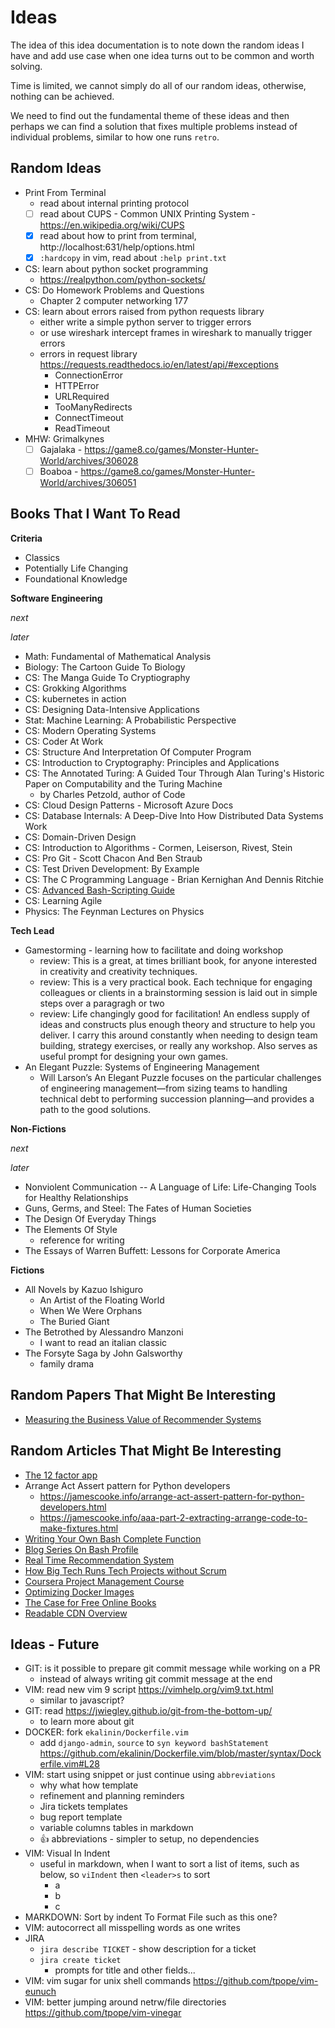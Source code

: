 # Ideas

The idea of this idea documentation is to note down the random ideas I have and add use case when one idea turns out to be common and worth solving.

Time is limited, we cannot simply do all of our random ideas, otherwise, nothing can be achieved.

We need to find out the fundamental theme of these ideas and then perhaps we can find a solution that fixes multiple problems instead of individual problems, similar to how one runs `retro`.

## Random Ideas

- Print From Terminal
  - read about internal printing protocol
  - [ ] read about CUPS - Common UNIX Printing System - https://en.wikipedia.org/wiki/CUPS
  - [x] read about how to print from terminal, http://localhost:631/help/options.html
  - [x] `:hardcopy` in vim, read about `:help print.txt`
- CS: learn about python socket programming
  - https://realpython.com/python-sockets/
- CS: Do Homework Problems and Questions
  - Chapter 2 computer networking 177
- CS: learn about errors raised from python requests library
  - either write a simple python server to trigger errors
  - or use wireshark intercept frames in wireshark to manually trigger errors
  - errors in request library https://requests.readthedocs.io/en/latest/api/#exceptions
    - ConnectionError
    - HTTPError
    - URLRequired
    - TooManyRedirects
    - ConnectTimeout
    - ReadTimeout
- MHW: Grimalkynes
  - [ ] Gajalaka - https://game8.co/games/Monster-Hunter-World/archives/306028
  - [ ] Boaboa - https://game8.co/games/Monster-Hunter-World/archives/306051

## Books That I Want To Read

**Criteria**

- Classics
- Potentially Life Changing
- Foundational Knowledge

**Software Engineering**

_next_

_later_

- Math: Fundamental of Mathematical Analysis
- Biology: The Cartoon Guide To Biology
- CS: The Manga Guide To Cryptiography
- CS: Grokking Algorithms
- CS: kubernetes in action
- CS: Designing Data-Intensive Applications
- Stat: Machine Learning: A Probabilistic Perspective
- CS: Modern Operating Systems
- CS: Coder At Work
- CS: Structure And Interpretation Of Computer Program
- CS: Introduction to Cryptography: Principles and Applications
- CS: The Annotated Turing: A Guided Tour Through Alan Turing's Historic Paper on Computability and the Turing Machine
  - by Charles Petzold, author of Code
- CS: Cloud Design Patterns - Microsoft Azure Docs
- CS: Database Internals: A Deep-Dive Into How Distributed Data Systems Work
- CS: Domain-Driven Design
- CS: Introduction to Algorithms - Cormen, Leiserson, Rivest, Stein
- CS: Pro Git - Scott Chacon And Ben Straub
- CS: Test Driven Development: By Example
- CS: The C Programming Language - Brian Kernighan And Dennis Ritchie
- CS: [Advanced Bash-Scripting Guide](https://tldp.org/LDP/abs/html/index.html)
- CS: Learning Agile
- Physics: The Feynman Lectures on Physics

**Tech Lead**

- Gamestorming - learning how to facilitate and doing workshop
  - review: This is a great, at times brilliant book, for anyone interested in creativity and creativity techniques.
  - review: This is a very practical book. Each technique for engaging colleagues or clients in a brainstorming session is laid out in simple steps over a paragragh or two
  - review: Life changingly good for facilitation! An endless supply of ideas and constructs plus enough theory and structure to help you deliver. I carry this around constantly when needing to design team building, strategy exercises, or really any workshop. Also serves as useful prompt for designing your own games.
- An Elegant Puzzle: Systems of Engineering Management
  - Will Larson’s An Elegant Puzzle focuses on the particular challenges of engineering management—from sizing teams to handling technical debt to performing succession planning—and provides a path to the good solutions.

**Non-Fictions**

_next_

_later_

- Nonviolent Communication -- A Language of Life: Life-Changing Tools for Healthy Relationships
- Guns, Germs, and Steel: The Fates of Human Societies
- The Design Of Everyday Things
- The Elements Of Style
  - reference for writing
- The Essays of Warren Buffett: Lessons for Corporate America

**Fictions**

- All Novels by Kazuo Ishiguro
  - An Artist of the Floating World
  - When We Were Orphans
  - The Buried Giant
- The Betrothed by Alessandro Manzoni
  - I want to read an italian classic
- The Forsyte Saga by John Galsworthy
  - family drama

## Random Papers That Might Be Interesting

- [Measuring the Business Value of Recommender Systems](https://arxiv.org/pdf/1908.08328.pdf)

## Random Articles That Might Be Interesting

- [The 12 factor app](https://12factor.net/)
- Arrange Act Assert pattern for Python developers
  - https://jamescooke.info/arrange-act-assert-pattern-for-python-developers.html
  - https://jamescooke.info/aaa-part-2-extracting-arrange-code-to-make-fixtures.html
- [Writing Your Own Bash Complete Function](https://fahdshariff.blogspot.com/2011/04/writing-your-own-bash-completion.html)
- [Blog Series On Bash Profile](https://fahdshariff.blogspot.com/2011/03/my-bash-profile-part-i.html)
- [Real Time Recommendation System](https://eugeneyan.com/writing/real-time-recommendations/#how-to-design-and-implement-an-mvp)
- [How Big Tech Runs Tech Projects without Scrum](https://blog.pragmaticengineer.com/project-management-at-big-tech/)
- [Coursera Project Management Course](https://www.coursera.org/professional-certificates/google-project-management#courses)
- [Optimizing Docker Images](https://www.ctl.io/developers/blog/post/optimizing-docker-images/)
- [The Case for Free Online Books](https://from-a-to-remzi.blogspot.com/2014/01/the-case-for-free-online-books-fobs.html)
- [Readable CDN Overview](https://people.cs.rutgers.edu/~rmartin/teaching/fall15/papers/arch2/cdn.pdf)

## Ideas - Future

- GIT: is it possible to prepare git commit message while working on a PR
  - instead of always writing git commit message at the end
- VIM: read new vim 9 script https://vimhelp.org/vim9.txt.html
  - similar to javascript?
- GIT: read https://jwiegley.github.io/git-from-the-bottom-up/
  - to learn more about git
- DOCKER: fork `ekalinin/Dockerfile.vim`
  - add `django-admin`, `source` to `syn keyword bashStatement` https://github.com/ekalinin/Dockerfile.vim/blob/master/syntax/Dockerfile.vim#L28
- VIM: start using snippet or just continue using `abbreviations`
  - why what how template
  - refinement and planning reminders
  - Jira tickets templates
  - bug report template
  - variable columns tables in markdown
  - 👍 abbreviations - simpler to setup, no dependencies
- VIM: Visual In Indent
  - useful in markdown, when I want to sort a list of items, such as below, so `viIndent` then `<leader>s` to sort
    - a
    - b
    - c
- MARKDOWN: Sort by indent To Format File such as this one?
- VIM: autocorrect all misspelling words as one writes
- JIRA
  - `jira describe TICKET` - show description for a ticket
  - `jira create ticket`
    - prompts for title and other fields...
- VIM: vim sugar for unix shell commands https://github.com/tpope/vim-eunuch
- VIM: better jumping around netrw/file directories https://github.com/tpope/vim-vinegar
